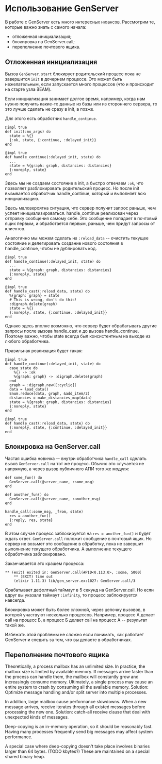 # Использование GenServer

В работе с GenServer есть много интересных нюансов. Рассмотрим те, которые важно знать с самого начала:
- отложенная инициализация;
- блокировка на GenServer.call;
- переполнение почтового ящика.


## Отложенная инициализация

Вызов `GenServer.start` блокирует родительский процесс пока не завершится `init` в дочернем процессе. Это может быть нежелательным, если запускается много процессов (что и происходит на старте узла BEAM). 

Если инициализация занимает долгое время, например, когда нам нужно получить какие-то данные из базы или из стороннего сервера, то это лучше сделать не сразу в init, а позже.

Для этого есть обработчик `handle_continue`.

```
@impl true
def init(:no_args) do
  state = %{}
  {:ok, state, {:continue, :delayed_init}}
end

@impl true
def handle_continue(:delayed_init, state) do
  ...
  state = %{graph: graph, distancies: distancies}
  {:noreply, state}
end
```

Здесь мы не создаем состояние в init, а быстро отвечаем `:ok`, что позволяет разблокировать родительский процесс. Но после init вызывается обработчик handle_continue, который и выполняет всю инициализацию. 

Здесь маловероятна ситуация, что сервер получит запрос раньше, чем успеет инициализироваться. handle_continue реализован через отправку сообщения самому себе. Это сообщение попадает в почтовый ящик первым, и обработается первым, раньше, чем придут запросы от клиентов.

Аналогично мы можем сделать на `:reload_data` -- очистить текущее состояние и делегировать создание нового состояния в handle_continue, чтобы не дублировать код.

```
@impl true
def handle_continue(:delayed_init, state) do
  ...
  state = %{graph: graph, distancies: distancies}
  {:noreply, state}
end

@impl true
def handle_cast(:reload_data, state) do
  %{graph: graph} = state
  # This is wrong, don't do this!
  :digraph.delete(graph) 
  state = %{} 
  {:noreply, state, {:continue, :delayed_init}}
end
```

Однако здесь вполне возможно, что сервер будет обрабатывать другие запросы после вызова handle_cast и до вызова handle_continue. Поэтому важно, чтобы state всегда был консистентным на выходе из любого обработчика. 

Правильная реализация будет такая:
```
@impl true
def handle_continue(:delayed_init, state) do
  case state do
    %{} -> :ok
    %{graph: graph} -> :digraph.delete(graph)
  end
  graph = :digraph.new([:cyclic])
  data = load_data()
  Enum.reduce(data, graph, &add_item/2)
  distancies = make_distancies_map(data)
  state = %{graph: graph, distancies: distancies}
  {:noreply, state}
end

@impl true
def handle_cast(:reload_data, state) do
  {:noreply, state, {:continue, :delayed_init}}
end
```

## Блокировка на GenServer.call

Частая ошибка новичка -- внутри обработчика `handle_call` сделать вызов `GenServer.call` на тот же процесс. Обычно это случается не напрямую, а через вызов публичного АПИ того же модуля:
```
def some_fun() do
  GenServer.call(@server_name, :some_msg)
end

def another_fun() do
  GenServer.call(@server_name, :another_msg)
end

handle_call(:some_msg, _from, state)
  res = another_fun()
  {:reply, res, state}
end
```
В этом случае процесс заблокируется на `res = another_fun()` и будет ждать ответ. `GenServer.call` положит сообщение в почтовый ящик. Но сервер не возьмет это сообщение в обработку, пока не завершит выполнение текущего обработчика. А выполнение текущего обработчика заблокировано.

Заканчивается это крашем процесса:
```
** (exit) exited in: GenServer.call(#PID<0.113.0>, :some, 5000)
    ** (EXIT) time out
    (elixir 1.11.3) lib/gen_server.ex:1027: GenServer.call/3
```
Срабатывает дефолтный таймаут в 5 секунд на GenServer.call. Но если вдруг вы указали таймаут `:infinity`, то процесс заблокируется навсегда.

Блокировка может быть более сложной, через цепочку вызовов, в которой участвуют несколько процессов. Например, процесс А делает call на процесс Б, а процесс Б делает call на процесс А -- результат такой же.

Избежать этой проблемы не сложно если понимать, как работает GenServer и следить за тем, что вы делаете в обработчиках.


## Переполнение почтового ящика

Theoretically, a process mailbox has an unlimited size. In practice, the mailbox size is limited by available memory.
If messages arrive faster than the process can handle them, the mailbox will constantly grow and increasingly consume memory. Ultimately, a single process may cause an entire system to crash by consuming all the available memory. 
Solution: Optimize message handling and/or split server into multiple processes.

In addition, large mailbox cause performance slowdowns. 
When a new message arrives, receive iterates through all existed messages before processing the new one.
Solution: catch-all receive clause that deal with unexpected kinds of messages.

Deep-copying is an in-memory operation, so it should be reasonably fast. 
Having many processes frequently send big messages may affect system performance.

A special case where deep-copying doesn't take place involves binaries larger than 64 bytes. 
(TODO kbytes?)
These are maintained on a special shared binary heap. 
